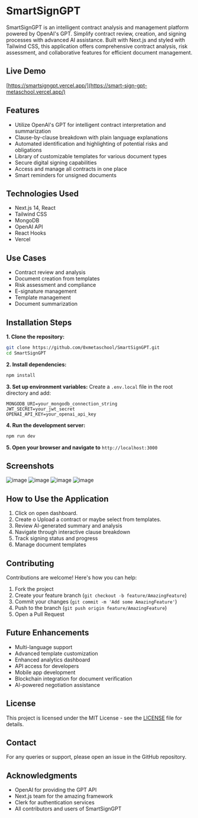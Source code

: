 # SmartSignGPT

SmartSignGPT is an intelligent contract analysis and management platform powered by OpenAI's GPT. Simplify contract review, creation, and signing processes with advanced AI assistance. Built with Next.js and styled with Tailwind CSS, this application offers comprehensive contract analysis, risk assessment, and collaborative features for efficient document management.

## Live Demo
[https://smartsigngpt.vercel.app/](https://smart-sign-gpt-metaschool.vercel.app/)

## Features

- Utilize OpenAI's GPT for intelligent contract interpretation and summarization
- Clause-by-clause breakdown with plain language explanations
- Automated identification and highlighting of potential risks and obligations
- Library of customizable templates for various document types
- Secure digital signing capabilities
- Access and manage all contracts in one place
- Smart reminders for unsigned documents

## Technologies Used

- Next.js 14, React
- Tailwind CSS
- MongoDB
- OpenAI API
- React Hooks
- Vercel

## Use Cases

- Contract review and analysis
- Document creation from templates
- Risk assessment and compliance
- E-signature management
- Template management
- Document summarization

## Installation Steps

**1. Clone the repository:**
```bash
git clone https://github.com/0xmetaschool/SmartSignGPT.git
cd SmartSignGPT
```

**2. Install dependencies:**
```bash
npm install
```

**3. Set up environment variables:**
Create a `.env.local` file in the root directory and add:
```
MONGODB_URI=your_mongodb_connection_string
JWT_SECRET=your_jwt_secret
OPENAI_API_KEY=your_openai_api_key
```

**4. Run the development server:**
```bash
npm run dev
```

**5. Open your browser and navigate to** `http://localhost:3000`

## Screenshots

![image](https://github.com/user-attachments/assets/f02006a3-770b-4901-84fa-f7ad8f7273f0)
![image](https://github.com/user-attachments/assets/6c115e7f-1c42-4ee6-a7c5-33bf5105a9eb)
![image](https://github.com/user-attachments/assets/116314cd-fee6-4150-abda-9be02642385c)
![image](https://github.com/user-attachments/assets/73e7c002-7f8e-4ce1-915c-de24c29755aa)

## How to Use the Application

1. Click on open dashboard.
2. Create o Upload a contract or maybe select from templates.
3. Review AI-generated summary and analysis
4. Navigate through interactive clause breakdown
5. Track signing status and progress
6. Manage document templates

## Contributing

Contributions are welcome! Here's how you can help:

1. Fork the project
2. Create your feature branch (`git checkout -b feature/AmazingFeature`)
3. Commit your changes (`git commit -m 'Add some AmazingFeature'`)
4. Push to the branch (`git push origin feature/AmazingFeature`)
5. Open a Pull Request

## Future Enhancements

- Multi-language support
- Advanced template customization
- Enhanced analytics dashboard
- API access for developers
- Mobile app development
- Blockchain integration for document verification
- AI-powered negotiation assistance

## License

This project is licensed under the MIT License - see the [LICENSE](LICENSE) file for details.

## Contact

For any queries or support, please open an issue in the GitHub repository.

## Acknowledgments

- OpenAI for providing the GPT API
- Next.js team for the amazing framework
- Clerk for authentication services
- All contributors and users of SmartSignGPT
